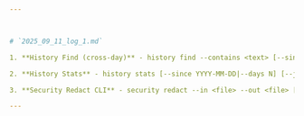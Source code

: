 ```yaml
---



# `2025_09_11_log_1.md`

1. **History Find (cross-day)** - history find --contains <text> [--since YYYY-MM-DD|--days N] [--agent] [--json] for multi-day search.

2. **History Stats** - history stats [--since YYYY-MM-DD|--days N] [--json] to summarize entries per agent and status.

3. **Security Redact CLI** - security redact --in <file> --out <file> [--level strict|normal] to test/apply redaction.

---
```

